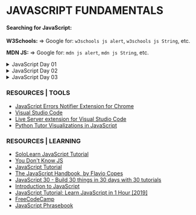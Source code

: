# JAVASCRIPT FUNDAMENTALS

#### Searching for JavaScript:

**W3Schools:** => Google for: `w3schools js alert`, `w3schools js String`, etc.

**MDN JS:** => Google for: `mdn js alert`, `mdn js String`, etc.

<details>

<summary>JavaScript Day 01</summary>

### What can you build with JavaScript?

- [Dynamic HTML Pages](https://www.w3schools.com/js/)
- Web Applications:
  - [Photopea: A Photoshop Clone](https://www.photopea.com/)
- Desktop Applications (Using [Electron.JS](https://electronjs.org/))
  - [Skype](https://www.skype.com/en/)
  - [Slack](https://slack.com/)
  - [Visual Studio Code](https://code.visualstudio.com/)
- [Bookmarklets](https://en.wikipedia.org/wiki/Bookmarklet)
- [Browser Extensions](https://en.wikipedia.org/wiki/Browser_extension)
- [Mobile Apps](https://facebook.github.io/react-native/)
- [Server Applications](https://nodejs.org/en/)
- [Command Line Tools](https://developer.atlassian.com/blog/2015/11/scripting-with-node/)
- [Electronics (Arduino)](https://www.espruino.com/)
- [Artificial Intelligence / Machine Learning](https://js.tensorflow.org/)
- [Brain Controlled Applications!](https://www.youtube.com/watch?v=7KhFO-qCVyg)  


### CODE

- Hello World
  - [hello.html](./code/hello.html)
  - [hello.js](./code/hello.js)
- [Strings](./code/strings.html)
- [Numbers](./code/numbers.html)
- [typeof Operator](./code/typeof.html)

### QUESTIONS

**_How do we clear the console?_**

- Click the `Clear Console` Button
- Press `Ctrl + L`
- Write `console.clear();`

**_How do we change the default browser used by the Live Server VSCode extension?_**

- Go to `File > Preferences > Settings` and search for `Live Server custom browser`
- In the `Live Server: Custom Browser` setting select your favorite Browser
- Note: Settings are saved automatically
- Note: On Mac you can access the Settings from: `Code > Preferences > Settings`

</details>

<details>

<summary>JavaScript Day 02</summary>

### CODE

- [Arrays](./code/arrays.html)

### QUESTIONS

**_What happens if I omit the ; after a statement? Is it optional?_**

- If you omit a semicolon `;` at the end of the statement, JavaScript will try to guess and automatically place the semicolon itself. Most of the times, it does a good job at this, but there are cases where the automatic semicolon placement mechanism will produce undesirable effects. Therefore, we tend to place the semicolons ourselves. Try to get into the habit of placing semicolons at the end of your statements.

**_Does the semicolons at the end of JavaScript statements work much like the ones in CSS?_**

- In a way, they do. Just like we must end each CSS rule with a semicolon; we also have to end each JS statement with a semicolon too, but, unlike CSS, JavaScript can deal with omitted semicolons by placing them automatically. So, most of the time, our statements will work without semicolons at the end, whereas in CSS an omitted semicolon will break subsequent CSS rules.

**_Are the `break` and `default` statements optional inside the `switch` statement?_**

- Yes, they can be omitted, but make sure to check out the following 2 MDN resources:
- [_What happens if I forgot a break?_](https://developer.mozilla.org/en-US/docs/Web/JavaScript/Reference/Statements/switch#What_happens_if_I_forgot_a_break)
- [`Switch` description](https://developer.mozilla.org/en-US/docs/Web/JavaScript/Reference/Statements/switch#Description)

**_When we do a string comparison with ==, e.g. "4" == 3, which operand gets converted?_**

- _The String part is converted to a Number, e.g. "4" becomes 4 and then it's value is compared with 3_
  <br/>
  (Reference: [Comparing Strings to Numbers](https://github.com/getify/You-Dont-Know-JS/blob/master/types%20%26%20grammar/ch4.md#comparing-strings-to-numbers))

**_How does the switch statement compares the switch value with each case value?_**

Example:

```
switch (a) {
	case 2:
		// do something
		break;
	case 42:
		// do another thing
		break;
	default:
		// fallback to here
}
```

- _"...the matching that occurs between the **a** expression and each case expression is identical to the === algorithm."_
  Reference: [](https://github.com/getify/You-Dont-Know-JS/blob/f0d591b6502c080b92e18fc470432af8144db610/types%20%26%20grammar/ch5.md#switch)

- **_How do we print newlines to the console?_**

Using the '\n' escape character.

`console.log("A line and \n another line and yet \n another line!");`

- **_When should we place the &lt;script&gt; tags in the &lt;head&gt; area?_**

  - When you insert a library script such as the jQuery library
  - When performance/page load times are not considerably affected by the script
  - When you want to tweak CSS styling before the body is rendered via a script.

### VISUALIZATIONS

- _Arrays:_ [Dynamic relationship with variables and values.](http://www.pythontutor.com/javascript.html#code=const%20numbers%20%3D%20%5B%200,%201,%202,%203%20%5D%3B%0Alet%20names%20%3D%20%5B%20%22Kostas%22,%20%22Chris%22,%20%22Abdul%22%20%5D%3B%0Alet%20mixed%20%3D%20%5B%20123,%20true,%20%22TEXT%22,%20%5B%201,2,3,4%5D%20%5D%3B%0A%0Aconsole.log%28%20numbers%20%29%3B%0A%0Aconsole.log%28%20typeof%20numbers%20%29%3B&curInstr=0&mode=display&origin=opt-frontend.js&py=js&rawInputLstJSON=%5B%5D)
- _Arrays:_ [push, pop, shift, unshift & length.](https://goo.gl/K28s5m)
- _Arrays:_ [Change the value of a specific Array element.](https://goo.gl/TkmdNj)
- _Arrays:_ [Different behaviors with const and array values](https://goo.gl/Diurj7)

### REFERENCES

- [What is the difference between placing &lt;script&gt; in head and before &lt;/body&gt;?](https://www.reddit.com/r/javascript/comments/5di1va/what_is_the_difference_between_placing_script_in/)
- [The `defer` and `async` script attributes](https://www.growingwiththeweb.com/2014/02/async-vs-defer-attributes.html)
- [Where to place JavaScript in an HTML file?](https://stackoverflow.com/questions/196702/where-to-place-javascript-in-an-html-file)
- [String Methods](https://www.w3schools.com/js/js_string_methods.asp)
- [Number Methods](https://www.w3schools.com/js/js_number_methods.asp)
- [Array Methods - Full Reference](https://www.w3schools.com/js/js_array_methods.asp)
  - [Array push()](https://developer.mozilla.org/en-US/docs/Web/JavaScript/Reference/Global_Objects/Array/push)
  - [Array pop()](https://developer.mozilla.org/en-US/docs/Web/JavaScript/Reference/Global_Objects/Array/pop)
  - [Array shift()](https://developer.mozilla.org/en-US/docs/Web/JavaScript/Reference/Global_Objects/Array/shift)
  - [Array.unshift()](https://developer.mozilla.org/en-US/docs/Web/JavaScript/Reference/Global_Objects/Array/unshift)
- [Should I write script in the body or the head of the html? [duplicate]](https://stackoverflow.com/questions/3531314/should-i-write-script-in-the-body-or-the-head-of-the-html)
- [When to use the &lt;script&gt; tag in the head and body section of a html page? ](https://stackoverflow.com/questions/38407962/when-to-use-the-script-tag-in-the-head-and-body-section-of-a-html-page?noredirect=1&lq=1)
- [Loose Equals == vs. Strict Equals ===](https://github.com/getify/You-Dont-Know-JS/blob/master/types%20%26%20grammar/ch4.md#loose-equals-vs-strict-equals)
- [The Switch Statement](https://github.com/getify/You-Dont-Know-JS/blob/f0d591b6502c080b92e18fc470432af8144db610/types%20%26%20grammar/ch5.md#switch)

</details>

<details>

<summary>JavaScript Day 03</summary>

### CODE

- [Array Loops](./code/array-loop.html)
- [Functions](./code/functions.html)
- Quick Array Reference:

      	`let months = [ 1, 2, 3 ];`<br/>
      	`months.push( 4, 5, 6 ); 	// [ 1, 2, 3, `**`4, 5, 6`**` ]`<br/>
      	`months.pop();      		// [ 1, 2, 3, 4, 5 ]`<br/>
      	`months.shift();    		// [ 2, 3, 4, 5 ]`<br/>
      	`months.unshift( 0, 1 ); 	// [ `**`0, 1`**`, 2, 3, 4, 5]`<br/>
      	`months[0]; 				// 0`<br/>
      	`months[1]; 				// 1`<br/>

      	**NESTED ARRAYS:** Arrays inside Arrays and how to access them
      	```
      	let nested = [
      1,
      2,
      3,
      [ "Corto", "Maltese" ]

  ];
  ```
  `nested[0]; // 1`<br/>
  `nested[1]; // 2`<br/>
  `nested[2]; // 3`<br/>
  `nested[3]; // [ "Corto", "Maltese" ]`<br/>
  `nested[3][0]; // "Corto"`<br/>
  `nested[3][1]; // "Maltese"`<br/>

### QUESTIONS

**_Can we manually break out of an Infinite Loop?_**

- If you're using Chrome, `Shift-Esc` to bring up the Chrome task manager, and kill the task.<br/>Reference: [TeamTreehouse](https://teamtreehouse.com/community/i-have-an-infinite-loop-in-a-tab-i-cant-close) / [Stack Overflow](https://stackoverflow.com/questions/905322/how-do-you-stop-an-infinite-loop-in-javascript)

### REFERENCES

- [How to avoid infinite loops in JavaScript](https://www.dummies.com/web-design-development/avoid-infinite-loops-javascript/)
- [Visualization of passing data **by Value** vs. **by Reference**](http://www.pythontutor.com/visualize.html#code=let%20fruit%20%3D%20%22apple%22%3B%0Alet%20fruit2%20%3D%20fruit%3B%0A%0Aconsole.log%28%20%22%5Cnfruit%3A%22,%20fruit%20%29%3B%0Aconsole.log%28%20%22fruit2%3A%22,%20fruit2%20%29%3B%0A%0Afruit%20%3D%20%22orange%22%3B%0A%0Aconsole.log%28%20%22%5Cnfruit%3A%22,%20fruit%20%29%3B%0Aconsole.log%28%20%22fruit2%3A%22,%20fruit2%20%29%3B%0A%0Alet%20fruitBasket%20%3D%20%5B%20%22apples%22%20,%20%22oranges%22%20%5D%3B%0Alet%20fruitBasket2%20%3D%20fruitBasket%3B%0A%0Aconsole.log%28%20%22%5CnfruitBasket%3A%22,%20fruitBasket%20%29%3B%0Aconsole.log%28%20%22fruitBasket2%3A%22,%20fruitBasket2%20%29%3B%0A%0AfruitBasket%5B0%5D%20%3D%20%22bananas%22%3B%0A%0Aconsole.log%28%20%22%5CnfruitBasket%3A%22,%20fruitBasket%20%29%3B%0Aconsole.log%28%20%22fruitBasket2%3A%22,%20fruitBasket2%20%29%3B%0A%0Alet%20person%20%3D%20%7B%20name%3A%20%22John%22%20%7D%0Alet%20anotherPerson%20%3D%20person%3B%0AanotherPerson.name%20%3D%20%22Jane%22%3B%0A%0Aconsole.log%28%20%22%5CanotherPerson%3A%22,%20anotherPerson%20%29%3B%0Aconsole.log%28%20%22person%3A%22,%20person%20%29%3B&cumulative=false&curInstr=18&heapPrimitives=nevernest&mode=display&origin=opt-frontend.js&py=js&rawInputLstJSON=%5B%5D&textReferences=false)
- _( See Resources - Tools section below for the Chrome Extension that displays a warning icon at the bottom right section of the webpage to indicate JavaScript errors on web pages. Here's a [video](https://www.youtube.com/watch?v=jh07STUs7Ok) showing how to install and use the Extension.)_

</details>

### RESOURCES | TOOLS

- [JavaScript Errors Notifier Extension for Chrome](https://chrome.google.com/webstore/detail/javascript-errors-notifie/jafmfknfnkoekkdocjiaipcnmkklaajd?hl=en)
- [Visual Studio Code](https://code.visualstudio.com/)
- [Live Server extension for Visual Studio Code](https://marketplace.visualstudio.com/items?itemName=ritwickdey.LiveServer)
- [Python Tutor Visualizations in JavaScript](http://www.pythontutor.com/javascript.html#mode=edit)

### RESOURCES | LEARNING

- [SoloLearn JavaScript Tutorial](https://www.sololearn.com/Course/JavaScript/)
- [You Don't Know JS](https://github.com/getify/You-Dont-Know-JS)
- [JavaScript Tutorial](http://www.javascripttutorial.net/)
- [The JavaScript Handbook, by Flavio Copes](https://flaviocopes.com/page/ebooks/)
- [JavaScript 30 - Build 30 things in 30 days with 30 tutorials](https://javascript30.com/)
- [Introduction to JavaScript](https://scrimba.com/g/gintrotojavascript)
- [JavaScript Tutorial: Learn JavaScript in 1 Hour [2019]](https://www.youtube.com/watch?v=W6NZfCO5SIk)
- [FreeCodeCamp](https://www.freecodecamp.org/)
- [JavaScript Phrasebook](https://www.amazon.com/JavaScript-Phrasebook-Christian-Wenz/dp/0672328801)
